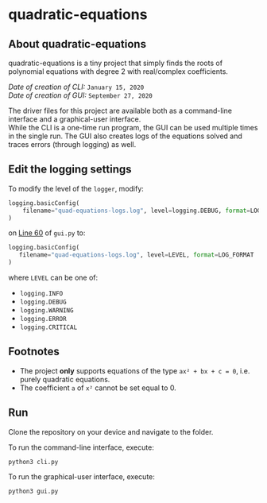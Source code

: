 # quadratic-equations

## About quadratic-equations

quadratic-equations is a tiny project that simply finds the roots of polynomial equations with degree 2 with real/complex coefficients.

*Date of creation of CLI:* `January 15, 2020` \
*Date of creation of GUI:* `September 27, 2020`

The driver files for this project are available both as a command-line interface and a graphical-user interface. \
While the CLI is a one-time run program, the GUI can be used multiple times in the single run. The GUI also creates logs of the equations solved and traces errors (through logging) as well.

## Edit the logging settings

To modify the level of the `logger`, modify:

```python
logging.basicConfig(
    filename="quad-equations-logs.log", level=logging.DEBUG, format=LOG_FORMAT
)
```

 on [Line 60](https://github.com/divyajeettt/quadratic-equations/blob/3a837ea78a2030b9068906bffffc5ea01e5d6f5a/gui.py#L59) of `gui.py` to:
 
 ```python
 logging.basicConfig(
    filename="quad-equations-logs.log", level=LEVEL, format=LOG_FORMAT
)
 ```
 
 where `LEVEL` can be one of:
 - `logging.INFO`
 - `logging.DEBUG`
 - `logging.WARNING`
 - `logging.ERROR`
 - `logging.CRITICAL`

## Footnotes

- The project <b>only</b> supports equations of the type `ax² + bx + c = 0`, i.e. purely quadratic equations.
- The coefficient `a` of `x²` cannot be set equal to 0.

## Run

Clone the repository on your device and navigate to the folder.

To run the command-line interface, execute:

```
python3 cli.py
```

To run the graphical-user interface, execute:

```
python3 gui.py
```

